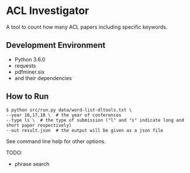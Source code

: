 # ACL Investigator

A tool to count how many ACL papers including specific keywords.

## Development Environment

* Python 3.6.0
* requests
* pdfminer.six
* and their dependencies

## How to Run

```
$ python src/run.py data/word-list-dltools.txt \
--year 16,17,18 \  # the year of conferences
--type ls \  # the type of submission ("l" and "s" indicate long and short paper respectively)
--out result.json  # the output will be given as a json file
```

See command line help for other options.

TODO:

- phrase search

